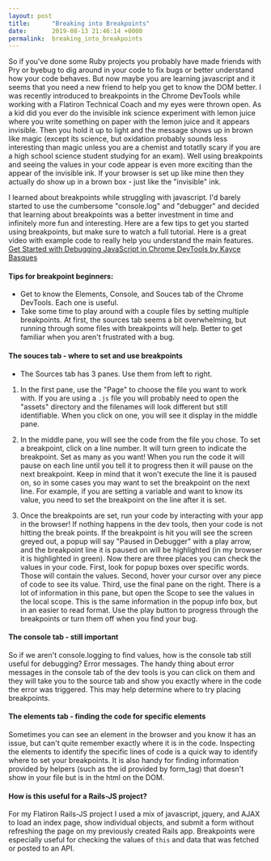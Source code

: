 ```yaml
---
layout: post
title:      "Breaking into Breakpoints"
date:       2019-08-13 21:46:14 +0000
permalink:  breaking_into_breakpoints
---
```



So if you've done some Ruby projects you probably have made friends with Pry or byebug to dig around in your code to fix bugs or better understand how your code behaves.  But now maybe you are learning javascript and it seems that you need a new friend to help you get to know the DOM better. I was recently introduced to breakpoints in the Chrome DevTools while working with a Flatiron Technical Coach and my eyes were thrown open. As a kid did you ever do the invisible ink science experiment with lemon juice where you write something on paper with the lemon juice and it appears invisible. Then you hold it up to light and the message shows up in brown like magic (except its science, but oxidation probably sounds less interesting than magic unless you are a chemist and totatlly scary if you are a high school science student studying for an exam). Well using breakpoints and seeing the values in your code appear is even more exciting than the appear of the invisible ink.  If your browser is set up like mine then they actually do show up in a brown box - just like the "invisible" ink.

I learned about breakpoints while struggling with javascript.  I'd barely started to use the cumbersome "console.log" and "debugger" and decided that learning about breakpoints was a better investment in time and infinitely more fun and interesting.  Here are a few tips to get you started using breakpoints, but make sure to watch a full tutorial. Here is a great video with example code to really help you understand the main features. [Get Started with Debugging JavaScript in Chrome DevTools by  Kayce Basques](https://developers.google.com/web/tools/chrome-devtools/javascript/)

#### Tips for breakpoint beginners:

* Get to know the Elements, Console, and Souces tab of the Chrome DevTools. Each one is useful.
* Take some time to play around with a couple files by setting multiple breakpoints.  At first, the sources tab seems a bit overwhelming, but running through some files with breakpoints will help. Better to get familiar when you aren't frustrated with a bug.


#### The souces tab - where to set and use breakpoints

* The Sources tab has 3 panes. Use them from left to right. 

1. In the first pane, use the "Page" to choose the file you want to work with.  If you are using a `.js` file you will probably need to open the "assets" directory and the filenames will look different but still identifiable.  When you click on one, you will see it display in the middle pane.

2. In the middle pane, you will see the code from the file you chose. To set a breakpoint, click on a line number. It will turn green to indicate the breakpoint. Set as many as you want! When you run the code it will pause on each line until you tell it to progress then it will pause on the next breakpoint.  Keep in mind that it won't execute the line it is paused on, so in some cases you may want to set the breakpoint on the next line. For example, if you are setting a variable and want to know its value, you need to set the breakpoint on the line after it is set.

3. Once the breakpoints are set, run your code by interacting with your app in the browser! If nothing happens in the dev tools, then your code is not hitting the break points.  If the breakpoint is hit you will see the screen greyed out, a popup will say "Paused in Debugger" with a play arrow, and the breakpoint line it is paused on will be highlighted (in my browser it is highlighted in green).  Now there are three places you can check the values in your code. First, look for popup boxes over specific words. Those will contain the values. Second, hover your cursor over any piece of code to see its value. Third, use the final pane on the right. There is a lot of information in this pane, but open the Scope to see the values in the local scope.  This is the same information in the popup info box, but in an easier to read format. Use the play button to progress through the breakpoints or turn them off when you find your bug.

#### The console tab - still important
So if we aren't console.logging to find values, how is the console tab still useful for debugging?  Error messages.  The handy thing about error messages in the console tab of the dev tools is you can click on them and they will take you to the source tab and show you exactly where in the code the error was triggered. This may help determine where to try placing breakpoints.

#### The elements tab -  finding the code for specific elements
Sometimes you can see an element in the browser and you know it has an issue, but can't quite remember exactly where it is in the code. Inspecting the elements to identify the specific lines of code is a quick way to identify where to set your breakpoints.  It is also handy for finding information provided by helpers (such as the id provided by form_tag) that doesn't show in your file but is in the html on the DOM.

#### How is this useful for a Rails-JS project?
For my Flatiron Rails-JS project I used a mix of javascript, jquery, and AJAX to load an index page, show individual objects, and submit a form without refreshing the page on my previously created Rails app. Breakpoints were especially useful for checking the values of `this` and data that was fetched or posted to an API.
